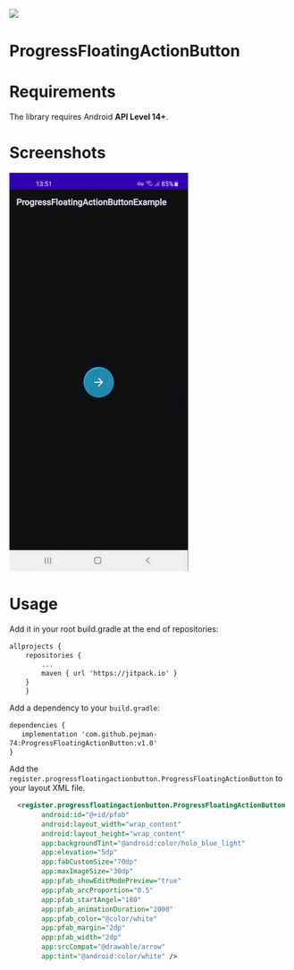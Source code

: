 [![](https://jitpack.io/v/pejman-74/ProgressFloatingActionButton.svg)](https://jitpack.io/#pejman-74/ProgressFloatingActionButton)

# ProgressFloatingActionButton

# Requirements
The library requires Android **API Level 14+**.

# Screenshots
![Main screen](/screenshots/pfab.gif)

# Usage
Add it in your root build.gradle at the end of repositories:
```
allprojects {
	repositories {
		...
		maven { url 'https://jitpack.io' }
	}
	}
```
Add a dependency to your `build.gradle`:
```
dependencies {
   implementation 'com.github.pejman-74:ProgressFloatingActionButton:v1.0'
}
```

Add the `register.progressfloatingactionbutton.ProgressFloatingActionButton` to your layout XML file.
```XML
  <register.progressfloatingactionbutton.ProgressFloatingActionButton
        android:id="@+id/pfab"
        android:layout_width="wrap_content"
        android:layout_height="wrap_content"
        app:backgroundTint="@android:color/holo_blue_light"
        app:elevation="5dp"
        app:fabCustomSize="70dp"
        app:maxImageSize="30dp"
        app:pfab_showEditModePreview="true"
        app:pfab_arcProportion="0.5"
        app:pfab_startAngel="180"
        app:pfab_animationDuration="2000"
        app:pfab_color="@color/white"
        app:pfab_margin="2dp"
        app:pfab_width="2dp"
        app:srcCompat="@drawable/arrow"
        app:tint="@android:color/white" />
```

